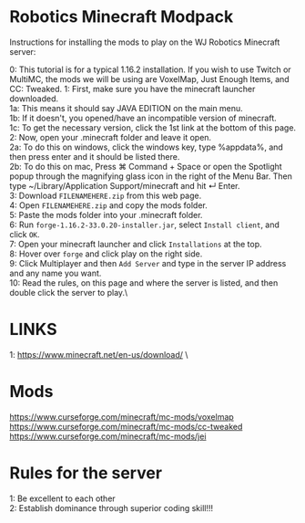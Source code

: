 # Robotics Minecraft Modpack
Instructions for installing the mods to play on the WJ Robotics Minecraft server:

0: This tutorial is for a typical 1.16.2 installation. If you wish to use Twitch or MultiMC,
the mods we will be using are VoxelMap, Just Enough Items, and CC: Tweaked.
1: First, make sure you have the minecraft launcher downloaded.\
1a: This means it should say JAVA EDITION on the main menu.\
1b: If it doesn't, you opened/have an incompatible version of minecraft.\
1c: To get the necessary version, click the 1st link at the bottom of this page.
2: Now, open your .minecraft folder and leave it open.\
2a: To do this on windows, click the windows key, type %appdata%, and then press enter and it should be listed there.\
2b: To do this on mac, Press ⌘ Command + Space or open the Spotlight popup through the magnifying glass icon in the right of the Menu Bar.
Then type ~/Library/Application Support/minecraft and hit ↵ Enter.\
3: Download `FILENAMEHERE.zip` from this web page.\
4: Open `FILENAMEHERE.zip` and copy the mods folder.\
5: Paste the mods folder into your .minecraft folder.\
6: Run `forge-1.16.2-33.0.20-installer.jar`, select `Install client`, and click `OK`.\
7: Open your minecraft launcher and click `Installations` at the top.\
8: Hover over `forge` and click play on the right side.\
9: Click Multiplayer and then `Add Server` and type in the server IP address and any name you want.\
10: Read the rules, on this page and where the server is listed, and then double click the server to play.\


# LINKS

1: https://www.minecraft.net/en-us/download/ \



# Mods
https://www.curseforge.com/minecraft/mc-mods/voxelmap  
https://www.curseforge.com/minecraft/mc-mods/cc-tweaked  
https://www.curseforge.com/minecraft/mc-mods/jei  



# Rules for the server
1: Be excellent to each other\
2: Establish dominance through superior coding skill!!!
